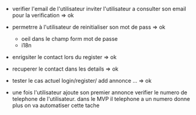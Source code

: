 - verifier l'email de l'utilisateur
inviter l'utilisateur a consulter son email pour la verification => ok
- permetrre à l'utilisateur de reinitialiser son mot de pass => ok
   - oeil dans le champ form mot de passe
   - i18n 

- enrigsiter le contact lors du register => ok
- recuperer le contact dans les details => ok
- tester le cas actuel login/register/ add annonce ... => ok
 

 
- une fois l'utilisateur ajoute son premier annonce verifier le numero de telephone de l'utilisateur. dans le MVP il telephone a un numero donne plus on va automatiser cette tache




